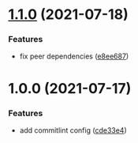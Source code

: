 # [1.1.0](https://github.com/dryauk/commitlint-config/compare/v1.0.0...v1.1.0) (2021-07-18)


### Features

* fix peer dependencies ([e8ee687](https://github.com/dryauk/commitlint-config/commit/e8ee6879c54692d852ddf254f6d0ab0d7663a653))

# 1.0.0 (2021-07-17)


### Features

* add commitlint config ([cde33e4](https://github.com/dryauk/commitlint-config/commit/cde33e45d55b764890b9bf04371b63db1ea427a6))
